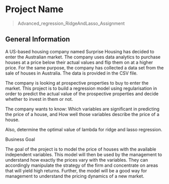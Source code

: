 # Project Name
> Advanced_regression_RidgeAndLasso_Assignment


## General Information
A US-based housing company named Surprise Housing has decided to enter the Australian market. The company uses data analytics to purchase houses at a price below their actual values and flip them on at a higher price. For the same purpose, the company has collected a data set from the sale of houses in Australia. The data is provided in the CSV file. 

The company is looking at prospective properties to buy to enter the market. This project is to build a regression model using regularisation in order to predict the actual value of the prospective properties and decide whether to invest in them or not. 


The company wants to know:
Which variables are significant in predicting the price of a house, and
How well those variables describe the price of a house. 

Also, determine the optimal value of lambda for ridge and lasso regression.
 

Business Goal 

The goal of the project is to model the price of houses with the available independent variables. This model will then be used by the management to understand how exactly the prices vary with the variables. They can accordingly manipulate the strategy of the firm and concentrate on areas that will yield high returns. Further, the model will be a good way for management to understand the pricing dynamics of a new market.
